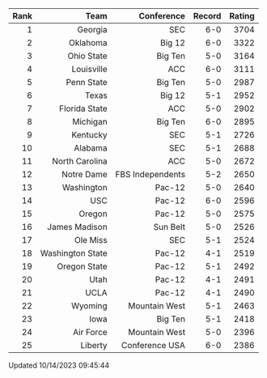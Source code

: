| Rank  | Team                 | Conference           | Record   | Rating |
| ---:  | ---:                 | ---:                 | ---:     | ---:   |
| 1     | Georgia              | SEC                  | 6-0      | 3704   |
| 2     | Oklahoma             | Big 12               | 6-0      | 3322   |
| 3     | Ohio State           | Big Ten              | 5-0      | 3164   |
| 4     | Louisville           | ACC                  | 6-0      | 3111   |
| 5     | Penn State           | Big Ten              | 5-0      | 2987   |
| 6     | Texas                | Big 12               | 5-1      | 2952   |
| 7     | Florida State        | ACC                  | 5-0      | 2902   |
| 8     | Michigan             | Big Ten              | 6-0      | 2895   |
| 9     | Kentucky             | SEC                  | 5-1      | 2726   |
| 10    | Alabama              | SEC                  | 5-1      | 2688   |
| 11    | North Carolina       | ACC                  | 5-0      | 2672   |
| 12    | Notre Dame           | FBS Independents     | 5-2      | 2650   |
| 13    | Washington           | Pac-12               | 5-0      | 2640   |
| 14    | USC                  | Pac-12               | 6-0      | 2596   |
| 15    | Oregon               | Pac-12               | 5-0      | 2575   |
| 16    | James Madison        | Sun Belt             | 5-0      | 2526   |
| 17    | Ole Miss             | SEC                  | 5-1      | 2524   |
| 18    | Washington State     | Pac-12               | 4-1      | 2519   |
| 19    | Oregon State         | Pac-12               | 5-1      | 2492   |
| 20    | Utah                 | Pac-12               | 4-1      | 2491   |
| 21    | UCLA                 | Pac-12               | 4-1      | 2490   |
| 22    | Wyoming              | Mountain West        | 5-1      | 2463   |
| 23    | Iowa                 | Big Ten              | 5-1      | 2418   |
| 24    | Air Force            | Mountain West        | 5-0      | 2396   |
| 25    | Liberty              | Conference USA       | 6-0      | 2386   |

Updated 10/14/2023 09:45:44

